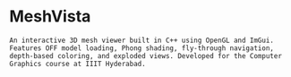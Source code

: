 # MeshVista
    An interactive 3D mesh viewer built in C++ using OpenGL and ImGui. Features OFF model loading, Phong shading, fly-through navigation, depth-based coloring, and exploded views. Developed for the Computer Graphics course at IIIT Hyderabad.
